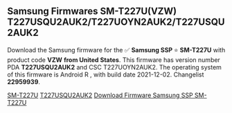 <h2>Samsung Firmwares SM-T227U(VZW) T227USQU2AUK2/T227UOYN2AUK2/T227USQU2AUK2</h2>
Download the Samsung firmware for the ✅ <strong>Samsung SSP </strong> ⭐ <strong>SM-T227U</strong> with product code <strong>VZW</strong> <strong> from United States</strong>. This firmware has version number PDA <strong>T227USQU2AUK2</strong> and CSC T227UOYN2AUK2. The operating system of this firmware is Android R , with build date 2021-12-02. Changelist <strong>22959939</strong>.


[SM-T227U](https://samfirm.shop/samsung/model/SM-T227U)
[T227USQU2AUK2](https://samfirm.shop/samsung/pda/T227USQU2AUK2)
[Download Firmware Samsung SSP SM-T227U](https://samfirm.shop/samsung/firmware/480236)
